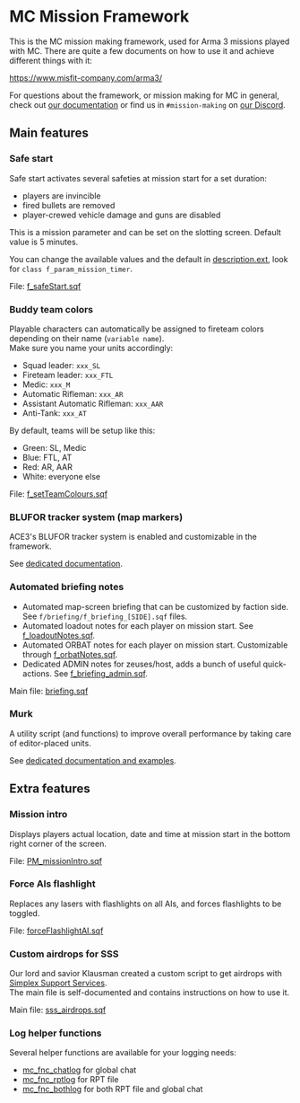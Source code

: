 # MC Mission Framework

This is the MC mission making framework, used for Arma 3 missions played with
MC. There are quite a few documents on how to use it and achieve different
things with it:

https://www.misfit-company.com/arma3/

For questions about the framework, or mission making for MC in general, check out [our documentation](https://www.misfit-company.com/arma3/mission_making/guide/) or find
us in `#mission-making` on [our Discord](https://discord.gg/MJ5MaNk).

## Main features

### Safe start

Safe start activates several safeties at mission start for a set duration:
- players are invincible
- fired bullets are removed
- player-crewed vehicle damage and guns are disabled

This is a mission parameter and can be set on the slotting screen. Default value is 5 minutes.

You can change the available values and the default in [description.ext](../description.ext), look for `class f_param_mission_timer`.

File: [f_safeStart.sqf](./f/safeStart/f_safeStart.sqf)

### Buddy team colors

Playable characters can automatically be assigned to fireteam colors depending on their name (`variable name`).  
Make sure you name your units accordingly:

- Squad leader: `xxx_SL`
- Fireteam leader: `xxx_FTL`
- Medic: `xxx_M`
- Automatic Rifleman: `xxx_AR`
- Assistant Automatic Rifleman: `xxx_AAR`
- Anti-Tank: `xxx_AT`

By default, teams will be setup like this:

- Green: SL, Medic
- Blue: FTL, AT
- Red: AR, AAR
- White: everyone else

File: [f_setTeamColours.sqf](./f/setTeamColours/f_setTeamColours.sqf)

### BLUFOR tracker system (map markers)

ACE3's BLUFOR tracker system is enabled and customizable in the framework.  

See [dedicated documentation](https://www.misfit-company.com/arma3/mission_making/new_bft/).

### Automated briefing notes

- Automated map-screen briefing that can be customized by faction side. See `f/briefing/f_briefing_[SIDE].sqf` files.
- Automated loadout notes for each player on mission start. See [f_loadoutNotes.sqf](./f/briefing/f_loadoutNotes.sqf).
- Automated ORBAT notes for each player on mission start. Customizable through [f_orbatNotes.sqf](./f/briefing/f_orbatNotes.sqf).
- Dedicated ADMIN notes for zeuses/host, adds a bunch of useful quick-actions. See [f_briefing_admin.sqf](./f/briefing/f_briefing_admin.sqf).

Main file: [briefing.sqf](./briefing.sqf)

### Murk

A utility script (and functions) to improve overall performance by taking care of editor-placed units.

See [dedicated documentation and examples](https://www.misfit-company.com/arma3/mission_making/murk/).

## Extra features

### Mission intro

Displays players actual location, date and time at mission start in the bottom right corner of the screen.

File: [PM_missionIntro.sqf](./extras/PM_missionIntro.sqf)

### Force AIs flashlight

Replaces any lasers with flashlights on all AIs, and forces flashlights to be toggled.

File: [forceFlashlightAI.sqf](./extras/forceFlashlightAI.sqf)

### Custom airdrops for SSS

Our lord and savior Klausman created a custom script to get airdrops with [Simplex Support Services](https://steamcommunity.com/sharedfiles/filedetails/?id=1850026051).  
The main file is self-documented and contains instructions on how to use it.

Main file: [sss_airdrops.sqf](./extras/sss_airdrops.sqf)

### Log helper functions

Several helper functions are available for your logging needs:
- [mc_fnc_chatlog](./extras/log/fnc_chatlog.sqf) for global chat
- [mc_fnc_rptlog](./extras/log/fnc_rptlog.sqf) for RPT file
- [mc_fnc_bothlog](./extras/log/fnc_bothlog.sqf) for both RPT file and global chat
